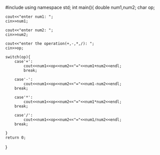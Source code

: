 #include<iostream>
using namespace std;
int main(){
	double num1,num2;
	char op;
	
	cout<<"enter num1: ";
	cin>>num1;
	
	cout<<"enter num2: ";
	cin>>num2;
	
	cout<<"enter the operation(+,-,*,/): ";
	cin>>op;
	
	switch(op){
		case'+':
			cout<<num1<<op<<num2<<"="<<num1+num2<<endl;
			break;
	
	    case'-':
		    cout<<num1<<op<<num2<<"="<<num1-num2<<endl;
		break;
		
		case'*':
		    cout<<num1<<op<<num2<<"="<<num1*num2<<endl;
		break;
		
		case'/':
		    cout<<num1<<op<<num2<<"="<<num1/num2<<endl;
		break;
		
	}
	return 0;
} 
